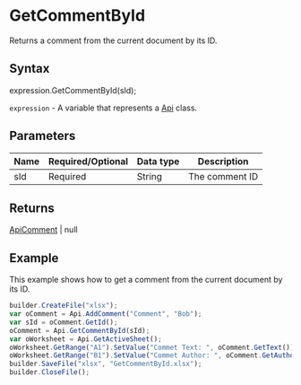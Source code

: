 # GetCommentById

Returns a comment from the current document by its ID.

## Syntax

expression.GetCommentById(sId);

`expression` - A variable that represents a [Api](../Api.md) class.

## Parameters

| **Name** | **Required/Optional** | **Data type** | **Description** |
| ------------- | ------------- | ------------- | ------------- |
| sId | Required | String | The comment ID |

## Returns

[ApiComment](../../ApiComment/ApiComment.md) &#124; null

## Example

This example shows how to get a comment from the current document by its ID.

```javascript
builder.CreateFile("xlsx");
var oComment = Api.AddComment("Comment", "Bob");
var sId = oComment.GetId();
oComment = Api.GetCommentById(sId);
var oWorksheet = Api.GetActiveSheet();
oWorksheet.GetRange("A1").SetValue("Commet Text: ", oComment.GetText());
oWorksheet.GetRange("B1").SetValue("Commet Author: ", oComment.GetAuthorName());
builder.SaveFile("xlsx", "GetCommentById.xlsx");
builder.CloseFile();
```